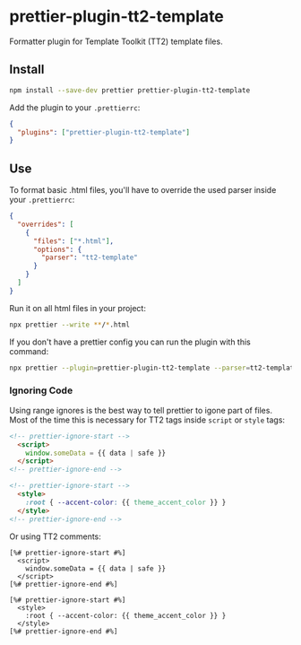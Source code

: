 # prettier-plugin-tt2-template

Formatter plugin for Template Toolkit (TT2) template files.

## Install

```bash
npm install --save-dev prettier prettier-plugin-tt2-template
```

Add the plugin to your `.prettierrc`:
```json
{
  "plugins": ["prettier-plugin-tt2-template"]
}
```

## Use

To format basic .html files, you'll have to override the used parser inside your `.prettierrc`:
```json
{
  "overrides": [
    {
      "files": ["*.html"],
      "options": {
        "parser": "tt2-template"
      }
    }
  ]
}
```

Run it on all html files in your project:
```bash
npx prettier --write **/*.html
```

If you don't have a prettier config you can run the plugin with this command:
```bash
npx prettier --plugin=prettier-plugin-tt2-template --parser=tt2-template --write **/*.html
```

### Ignoring Code

Using range ignores is the best way to tell prettier to igone part of files. Most of the time this is necessary for TT2 tags inside `script` or `style` tags:

```html
<!-- prettier-ignore-start -->
  <script>
    window.someData = {{ data | safe }}
  </script>
<!-- prettier-ignore-end -->

<!-- prettier-ignore-start -->
  <style>
    :root { --accent-color: {{ theme_accent_color }} }
  </style>
<!-- prettier-ignore-end -->
```

Or using TT2 comments:
```tt2
[%# prettier-ignore-start #%]
  <script>
    window.someData = {{ data | safe }}
  </script>
[%# prettier-ignore-end #%]

[%# prettier-ignore-start #%]
  <style>
    :root { --accent-color: {{ theme_accent_color }} }
  </style>
[%# prettier-ignore-end #%]
```

